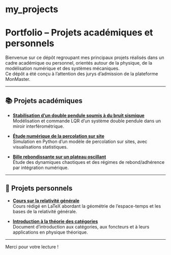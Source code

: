 # my_projects

# Portfolio – Projets académiques et personnels

Bienvenue sur ce dépôt regroupant mes principaux projets réalisés dans un cadre académique ou personnel, orientés autour de la physique, de la modélisation numérique et des systèmes mécaniques.  
Ce dépôt a été conçu à l’attention des jurys d’admission de la plateforme MonMaster.

---

## 📚 Projets académiques

- **[Stabilisation d’un double pendule soumis à du bruit sismique](academic_projects/double_stabilized_pendulum/)**  
  Modélisation et commande LQR d’un système double pendule dans un miroir interférométrique.

- **[Étude numérique de la percolation sur site](academic_projects/numerical_percolation/)**  
  Simulation en Python d’un modèle de percolation sur sites, avec visualisations statistiques.

- **[Bille rebondissante sur un plateau oscillant](academic_projects/bouncing_ball/)**  
  Étude des dynamiques chaotiques et des régimes de rebond/adhérence par intégration numérique.

---

## 💼 Projets personnels

- **[Cours sur la relativité générale](personal_projects/course_on_general_relativity/)**  
  Cours rédigé en LaTeX abordant la géométrie de l’espace-temps et les bases de la relativité générale.

- **[Introduction à la théorie des catégories](personal_projects/introduction_to_category_theory/)**  
  Document d’introduction aux catégories, aux foncteurs et à leurs applications en physique théorique.

---

Merci pour votre lecture !
